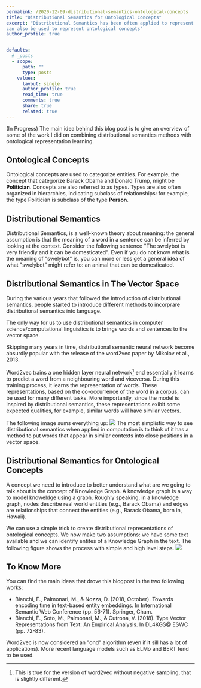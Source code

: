 ```yaml
---
permalink: /2020-12-09-distributional-semantics-ontological-concepts
title: "Distributional Semantics for Ontological Concepts"
excerpt: "Distributional Semantics has been often applied to represent words and sometimes entities, but it
can also be used to represent ontological concepts"
author_profile: true


defaults:
  # _posts
  - scope:
      path: ""
      type: posts
    values:
      layout: single
      author_profile: true
      read_time: true
      comments: true
      share: true
      related: true
---
```


(In Progress)
The main idea behind this blog post is to give an overview of some of the work I did on combining distributional semantics methods with
ontological representation learning.

## Ontological Concepts

Ontological concepts are used to categorize entities. For example, the concept that categorize Barack Obama and Donald Trump, might be **Politician**. Concepts are also referred to as types.
Types are also often organized in hierarchies, indicating subclass of relationships: for example, the type Politician is subclass of the type **Person**.

## Distributional Semantics

Distributional Semantics, is a well-known theory about meaning: the general assumption is that the meaning of a 
word in a sentence can be inferred by looking at the context. Consider the following sentence "The swelybot is very 
friendly and it can be domesticated". Even if you do not know what is the meaning of "swelybot" is, 
you can more or less get a general idea of what "swelybot" might refer to: an animal that can be domesticated.

## Distributional Semantics in The Vector Space
During the various years that followed the introduction of distributional semantics, people started to introduce different methods to incorprare distributional semantics into language. 

The only way for us to use distributional semantics in computer science/computational linguistics is to brings words and 
sentences to the vector space.

Skipping many years in time, distributional semantic neural network become absurdly popular with the release of the
word2vec paper by Mikolov et al., 2013.

Word2vec trains a one hidden layer neural network[^1] end essentially it learns to predict a word from a neighbouring word and viceversa. During this training process, it learns the representation of words. These representations, based on the co-occurrence of the word in a corpus, can be used for many different tasks. More importantly, since the model is inspired by distributional semantics, these representations exibit some expected qualities, for example, similar words will have similar vectors.

The following image sums everything up:
![](https://github.com/vinid/vinid.github.io/raw/3b90046e970d8347dc9afc4a1870e79a26639f81/images/posts/ds/blog_distributional_semantics_id.png)
The most simplistic way to see distributional semantics when applied in computation is to think of it has a method to put words that appear in similar contexts into close positions in a vector space.

## Distributional Semantics for Ontological Concepts

A concept we need to introduce to better understand what are we going to talk about is the concept of Knowledge Graph. A knowledge graph is a way to model knoweldge using a graph. Roughly speaking, in a knowledge graph, nodes describe real world entities (e.g., Barack Obama) and edges are relationships that connect the entities (e.g., Barack Obama, born in, Hawaii).

We can use a simple trick to create distributional representations of ontological concepts. We now make two assumptions: we have some text available and we can identify entites of a Knowledge Graph in the text.
The following figure shows the process with simple and high level steps. 
![](https://github.com/vinid/vinid.github.io/raw/master/images/posts/ds/ds_process_types.jpg)

## To Know More
You can find the main ideas that drove this blogpost in the two following works:

+ Bianchi, F., Palmonari, M., & Nozza, D. (2018, October). Towards encoding time in text-based entity embeddings. In International Semantic Web Conference (pp. 56-71). Springer, Cham.
+ Bianchi, F., Soto, M., Palmonari, M., & Cutrona, V. (2018). Type Vector Representations from Text: An Empirical Analysis. In DL4KGS@ ESWC (pp. 72-83).


Word2vec is now considered an "ond" algorithm (even if it sill has a lot of applications). More recent language models
such as ELMo and BERT tend to be used.

[^1]: This is true for the version of word2vec without negative sampling, that is slightly different.
